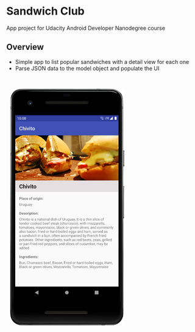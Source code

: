 # Sandwich Club 
App project for Udacity Android Developer Nanodegree course <br>

## Overview
* Simple app to list popular sandwiches with a detail view for each one
* Parse JSON data to the model object and populate the UI

<br>
<p>
<img hspace="10" src="s1.png" width="300px"/> 
